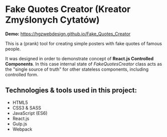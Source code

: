 # Fake Quotes Creator (Kreator Zmyślonych Cytatów)

**Demo:** https://hgzwebdesign.github.io/Fake_Quotes_Creator

This is a (prank) tool for creating simple posters with fake quotes of famous people.

It was designed in order to demonstrate concept of **React.js Controlled Components**. In this case internal state of *FakeQuotesCreator* class acts as the "single source of truth" for other stateless components, including controlled form.

## Technologies & tools used in this project:
- HTML5
- CSS3 & SASS
- JavaScript (ES6)
- React.js
- Gulp.js
- Webpack
